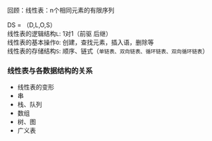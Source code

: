 回顾：线性表：n个相同元素的有限序列

DS = （D,L,O,S）  
线性表的逻辑结构`L`: 1对1（前驱 后继）  
线性表的基本操作`O`: 创建，查找元素，插入语，删除等  
线性表的存储结构`S`: 顺序、链式（`单链表、双向链表、循环链表、双向循环链表`）  

### 线性表与各数据结构的关系
- 线性表的变形
- 串
- 栈、队列
- 数组
- 树、图
- 广义表
